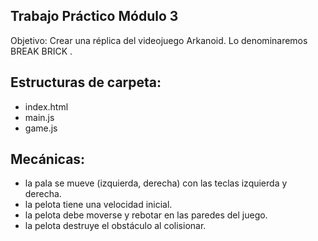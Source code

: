 ## Trabajo Práctico Módulo 3

Objetivo: Crear una réplica del videojuego Arkanoid. Lo denominaremos BREAK BRICK .

## Estructuras de carpeta:
- index.html
- main.js
- game.js

## Mecánicas:
- la pala se mueve (izquierda, derecha) con las teclas izquierda y derecha.
- la pelota tiene una velocidad inicial.
- la pelota debe moverse y rebotar en las paredes del juego.
- la pelota destruye el obstáculo al colisionar.